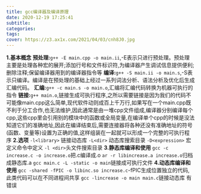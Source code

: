 ```yaml
---
title: gcc编译器及编译原理
date: 2020-12-19 17:25:41
subtitle:
categories:
tags:
cover: https://z3.ax1x.com/2021/04/03/cnh8J0.jpg
---
```

**1.基本概念**
**预处理:**`g++ -E main.cpp -o main.ii`,-E表示只进行预处理。预处理主要是处理各种宏的展开;添加行号和文件标识符,为编译器产生调试信息提供便利;删除注释;保留编译器用到的编译器指令等
**编译:**`g++ -S main.ii -o main.s`,-S表示只编译。编译是在预处理的基础上经过一系列词法分析、语法分析及优化后生成汇编代码。
**汇编:**`g++ -c main.s -o main.o`,汇编将汇编代码转换为机器可执行的指令
**链接:**`g++ main.o`,链接生成可执行程序,之所以需要链接是因为我们的代码不可能像main.cpp这么简单,现代软件动则成百上千万行,如果写在一个main.cpp既不利于分工合作,也无法维护,因此通常是由一堆cpp文件组成,编译器分别编译每个cpp,这些cpp里会引用别的模块中的函数或全局变量,在编译单个cpp的时候是没法知道它们的准确地址,因此在编译结束后,需要连接器将各种还没有准确地址的符号(函数、变量等)设置为正确的值,这样组装在一起就可以形成一个完整的可执行程序
**2.选项**
`-l<library>` 链接动态库
`-L<dir>` 动态库搜索目录
`-D<expression>` 宏定义命令中定义
`-l <dir>`头文件搜索目录
**3.静态库编译和使用**
`gcc -c increase.c -o increase.o`把.c编译成.o
`ar -r libincrease.a increase.o`归档成静态库.a
`gcc main.c -L -static -o main`链接成可执行文件
**4.动态库编译和使用**
`gcc -shared -fPIC -o libinc.so increase.c`-fPIC生成位置独立的代码,此类代码可以在不同进程间共享
`gcc -lincrease -o main main.c`链接动态库
有错误
